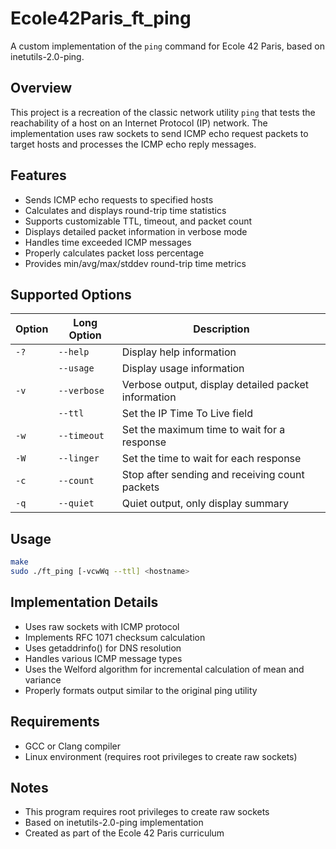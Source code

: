 # Ecole42Paris_ft_ping

A custom implementation of the `ping` command for Ecole 42 Paris, based on inetutils-2.0-ping.

## Overview

This project is a recreation of the classic network utility `ping` that tests the reachability of a host on an Internet Protocol (IP) network. The implementation uses raw sockets to send ICMP echo request packets to target hosts and processes the ICMP echo reply messages.

## Features

- Sends ICMP echo requests to specified hosts
- Calculates and displays round-trip time statistics
- Supports customizable TTL, timeout, and packet count
- Displays detailed packet information in verbose mode
- Handles time exceeded ICMP messages
- Properly calculates packet loss percentage
- Provides min/avg/max/stddev round-trip time metrics

## Supported Options

| Option | Long Option | Description |
|--------|-------------|-------------|
| `-?` | `--help` | Display help information |
| | `--usage` | Display usage information |
| `-v` | `--verbose` | Verbose output, display detailed packet information |
| | `--ttl` | Set the IP Time To Live field |
| `-w` | `--timeout` | Set the maximum time to wait for a response |
| `-W` | `--linger` | Set the time to wait for each response |
| `-c` | `--count` | Stop after sending and receiving count packets |
| `-q` | `--quiet` | Quiet output, only display summary |

## Usage

```sh
make
sudo ./ft_ping [-vcwWq --ttl] <hostname>
```
## Implementation Details

- Uses raw sockets with ICMP protocol
- Implements RFC 1071 checksum calculation
- Uses getaddrinfo() for DNS resolution
- Handles various ICMP message types
- Uses the Welford algorithm for incremental calculation of mean and variance
- Properly formats output similar to the original ping utility

## Requirements

- GCC or Clang compiler
- Linux environment (requires root privileges to create raw sockets)

## Notes

- This program requires root privileges to create raw sockets
- Based on inetutils-2.0-ping implementation
- Created as part of the Ecole 42 Paris curriculum

